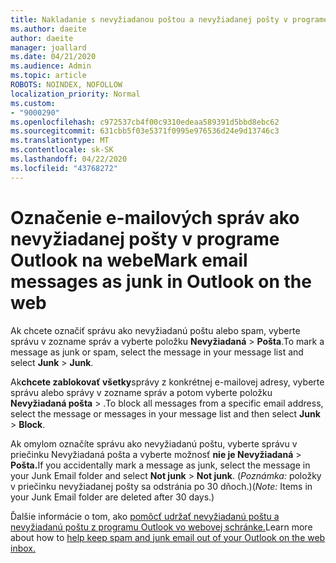 ```yaml
---
title: Nakladanie s nevyžiadanou poštou a nevyžiadanej pošty v programe Outlook na webe
ms.author: daeite
author: daeite
manager: joallard
ms.date: 04/21/2020
ms.audience: Admin
ms.topic: article
ROBOTS: NOINDEX, NOFOLLOW
localization_priority: Normal
ms.custom:
- "9000290"
ms.openlocfilehash: c972537cb4f00c9310edeaa589391d5bbd8ebc62
ms.sourcegitcommit: 631cbb5f03e5371f0995e976536d24e9d13746c3
ms.translationtype: MT
ms.contentlocale: sk-SK
ms.lasthandoff: 04/22/2020
ms.locfileid: "43768272"
---
```

# <a name="mark-email-messages-as-junk-in-outlook-on-the-web"></a><span data-ttu-id="0d73d-102">Označenie e-mailových správ ako nevyžiadanej pošty v programe Outlook na webe</span><span class="sxs-lookup"><span data-stu-id="0d73d-102">Mark email messages as junk in Outlook on the web</span></span>

<span data-ttu-id="0d73d-103">Ak chcete označiť správu ako nevyžiadanú poštu alebo spam, vyberte správu v zozname správ a vyberte položku **Nevyžiadaná** > **Pošta**.</span><span class="sxs-lookup"><span data-stu-id="0d73d-103">To mark a message as junk or spam, select the message in your message list and select **Junk** > **Junk**.</span></span>

<span data-ttu-id="0d73d-104">Ak**chcete zablokovať všetky**správy z konkrétnej e-mailovej adresy, vyberte správu alebo správy v zozname správ a potom vyberte položku **Nevyžiadaná pošta** > .</span><span class="sxs-lookup"><span data-stu-id="0d73d-104">To block all messages from a specific email address, select the message or messages in your message list and then select **Junk** > **Block**.</span></span>

<span data-ttu-id="0d73d-105">Ak omylom označíte správu ako nevyžiadanú poštu, vyberte správu v priečinku Nevyžiadaná pošta a vyberte možnosť **nie je Nevyžiadaná** > **Pošta.**</span><span class="sxs-lookup"><span data-stu-id="0d73d-105">If you accidentally mark a message as junk, select the message in your Junk Email folder and select **Not junk** > **Not junk**.</span></span> <span data-ttu-id="0d73d-106">(*Poznámka:* položky v priečinku nevyžiadanej pošty sa odstránia po 30 dňoch.)</span><span class="sxs-lookup"><span data-stu-id="0d73d-106">(*Note:* Items in your Junk Email folder are deleted after 30 days.)</span></span>

<span data-ttu-id="0d73d-107">Ďalšie informácie o tom, ako [pomôcť udržať nevyžiadanú poštu a nevyžiadanú poštu z programu Outlook vo webovej schránke.](https://support.office.com/article/db786e79-54e2-40cc-904f-d89d57b7f41d)</span><span class="sxs-lookup"><span data-stu-id="0d73d-107">Learn more about how to [help keep spam and junk email out of your Outlook on the web inbox.](https://support.office.com/article/db786e79-54e2-40cc-904f-d89d57b7f41d)</span></span>